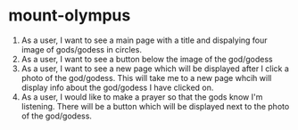 # mount-olympus

1. As a user, I want to see a main page with a title and dispalying four image of gods/godess in circles.
2. As a user, I want to see a button below the image of the god/godess
3. As a user, I want to see a new page which will be displayed after I click a photo of the god/godess.
  This will take me to a new page whcih will display info about the god/godess I have clicked on.
4. As a user, I would like to make a prayer so that the gods know I'm listening.  There will be a button
  which will be displayed next to the photo of the god/godess. 
